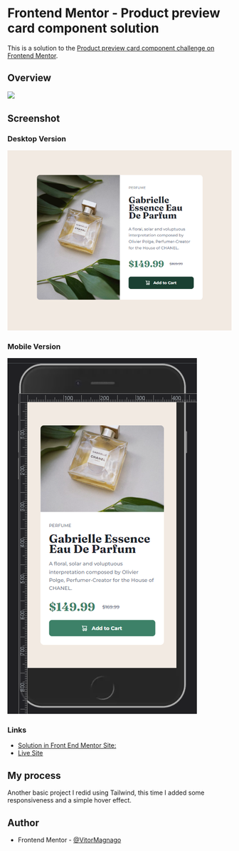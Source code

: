 # Frontend Mentor - Product preview card component solution

This is a solution to the [Product preview card component challenge on Frontend Mentor](https://www.frontendmentor.io/challenges/product-preview-card-component-GO7UmttRfa).

## Overview

 <img src="https://skillicons.dev/icons?i=html,css,tailwind," />

<br>

## Screenshot

### Desktop Version

![](images/desktop-solution.png)

### Mobile Version

![](images/mobile-solution.png)

### Links

- [Solution in Front End Mentor Site:](https://www.frontendmentor.io/solutions/product-preview-card-using-tailwind-fjl-rBAsXq)
- [Live Site](https://product-preview-ten-kappa.vercel.app/)

## My process

Another basic project I redid using Tailwind, this time I added some responsiveness and a simple hover effect.

## Author

- Frontend Mentor - [@VitorMagnago](https://www.frontendmentor.io/profile/VitorMagnago)
